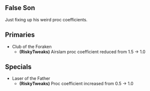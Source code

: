 ## False Son

Just fixing up his weird proc coefficients.

## Primaries

- Club of the Foraken
	- **(RiskyTweaks)** Airslam proc coefficient reduced from 1.5 -> 1.0

## Specials

- Laser of the Father
	- **(RiskyTweaks)** Proc coefficient increased from 0.5 -> 1.0